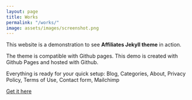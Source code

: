 ```yaml
---
layout: page
title: Works
permalink: "/works/"
image: assets/images/screenshot.png
---
```


This website is a demonstration to see **Affiliates Jekyll theme** in action. 

The theme is compatible with Github pages. This demo is created with Github Pages and hosted with Github. 

Everything is ready for your quick setup: Blog, Categories, About, Privacy Policy, Terms of Use, Contact form, Mailchimp

[Get it here](https://bootstrapstarter.com/jekyll-theme-memoirs/)

